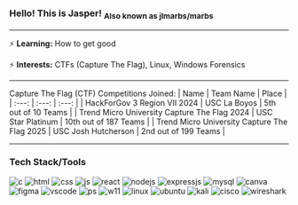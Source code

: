### Hello! This is Jasper! <sub>Also known as jlmarbs/marbs</sub>
<hr>

 ⚡ **Learning:** How to get good
 
 ⚡ **Interests:** CTFs (Capture The Flag), Linux, Windows Forensics

<hr>

Capture The Flag (CTF) Competitions Joined:
| Name | Team Name | Place |
| :---: | :---: | :---: |
| HackForGov 3 Region VII 2024 | USC La Boyos | 5th out of 10 Teams |
| Trend Micro University Capture The Flag 2024 | USC Star Platinum | 10th out of 187 Teams |
| Trend Micro University Capture The Flag 2025 | USC Josh Hutcherson | 2nd out of 199 Teams |


<hr>

<h3>Tech Stack/Tools</h3>

<div>
  <img src="https://img.shields.io/badge/C-00599C?style=for-the-badge&logo=c&logoColor=white" alt="c" />
  <img src="https://img.shields.io/badge/HTML5-E34F26?logo=html5&logoColor=white&style=for-the-badge" alt="html" />
  <img src="https://img.shields.io/badge/CSS3-1572B6?logo=css3&logoColor=white&style=for-the-badge" alt="css" />
  <img src="https://img.shields.io/badge/JavaScript-F7DF1E?logo=javascript&logoColor=black&style=for-the-badge" alt="js" />
  <img src="https://img.shields.io/badge/React-61DAFB?logo=react&logoColor=black&style=for-the-badge" alt="react" />
  <img src="https://img.shields.io/badge/Node.js-339933?logo=nodedotjs&logoColor=white&style=for-the-badge" alt="nodejs" />
  <img src="https://img.shields.io/badge/Express%20js-000000?style=for-the-badge&logo=express&logoColor=white" alt="expressjs" />
  <img src="https://img.shields.io/badge/MySQL-005C84?style=for-the-badge&logo=mysql&logoColor=white" alt="mysql" />
  <img src="https://img.shields.io/badge/Canva-%2300C4CC.svg?&style=for-the-badge&logo=Canva&logoColor=white" alt="canva" />
  <img src="https://img.shields.io/badge/Figma-F24E1E?style=for-the-badge&logo=figma&logoColor=white" alt="figma" />
  <img src="https://img.shields.io/badge/Visual_Studio_Code-0078D4?style=for-the-badge&logo=visual%20studio%20code&logoColor=white" alt="vscode" />
  <img src="https://img.shields.io/badge/powershell-5391FE?style=for-the-badge&logo=powershell&logoColor=white" alt="ps" />
  <img src="https://img.shields.io/badge/Windows_11-0078d4?style=for-the-badge&logo=windows-11&logoColor=white" alt="w11" />
  <img src="https://img.shields.io/badge/Linux-FCC624?style=for-the-badge&logo=linux&logoColor=black" alt="linux" />
  <img src="https://img.shields.io/badge/Ubuntu-E95420?style=for-the-badge&logo=ubuntu&logoColor=white" alt="ubuntu" />
  <img src="https://img.shields.io/badge/Kali_Linux-557C94?style=for-the-badge&logo=kali-linux&logoColor=white" alt="kali" />
  <img src="https://img.shields.io/badge/CISCO-1BA0D7?style=for-the-badge&logo=cisco&logoColor=white" alt="cisco" />
  <img src="https://img.shields.io/badge/Wireshark-1679A7?style=for-the-badge&logo=Wireshark&logoColor=white" alt="wireshark" />
</div>



